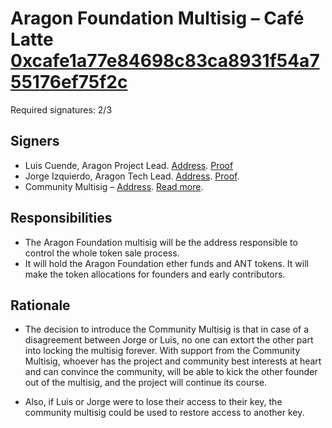 # Aragon Foundation Multisig – Café Latte [0xcafe1a77e84698c83ca8931f54a755176ef75f2c](https://etherscan.io/address/0xcafe1a77e84698c83ca8931f54a755176ef75f2c)

Required signatures: 2/3

## Signers

* Luis Cuende, Aragon Project Lead. [Address](https://etherscan.io/address/0xddc1b51b67dabd408b224d0f7dfcc93ec4b06265). [Proof](https://etherscan.io/tx/0xc7b285395c0cbf09599ffac4aa4a05bced65522994fc94597456fadc7c6c1d3f)
* Jorge Izquierdo, Aragon Tech Lead. [Address](https://etherscan.io/address/0x4838eab6f43841e0d233db4cea47bd64f614f0c5). [Proof](https://etherscan.io/tx/0x5aaeb2d0361dbdf3b4ecadad1b49c239eb1b3b5e1cf973f6a4597ad56edc47b9).
* Community Multisig – [Address](https://etherscan.io/address/0xbeefbeef03c7e5a1c29e0aa675f8e16aee0a5fad). [Read more](community.md).

## Responsibilities

* The Aragon Foundation multisig will be the address responsible to control the whole token sale process.
* It will hold the Aragon Foundation ether funds and ANT tokens. It will make the token allocations for founders and early contributors.

## Rationale

* The decision to introduce the Community Multisig is that in case of a disagreement between Jorge or Luis, no one can extort the other part into locking the multisig forever. With support from the Community Multisig, whoever has the project and community best interests at heart and can convince the community, will be able to kick the other founder out of the multisig, and the project will continue its course.

* Also, if Luis or Jorge were to lose their access to their key, the community multisig could be used to restore access to another key.
